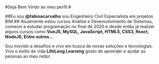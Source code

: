 #Seja Bem Vindo ao meu perfil.#

##Eu sou **@fabioacarvalho** sou Engenheiro Civil Especialista em projetos BIM.##
Atualmente estou cursos Análise e Desenvolvimento de Sistemas, comecei a estudar programação no final de 2020 
e desde então já realizei alguns cursos como **VueJS, MySQL, JavaScript, HTML5, CSS3, React, NodeJS, Entre outros...**

Sou movido a desafios e vivo em busca de novas soluções e tecnologias.
Vivo o estilo de vida  __LifeLong Learning__ gosto de aprender e ajudar as pessoas ao meu redor.



<!---
fabioacarvalho/fabioacarvalho is a ✨ special ✨ repository because its `README.md` (this file) appears on your GitHub profile.
You can click the Preview link to take a look at your changes.
--->
